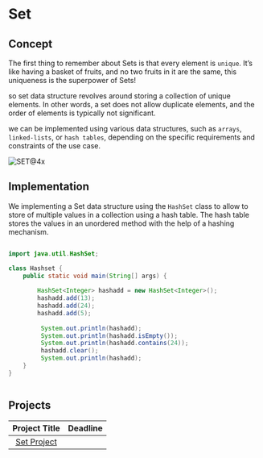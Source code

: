 # Set







## Concept

The first thing to remember about Sets is that every element is `unique`. It’s like having a basket of fruits, and no two fruits in it are the same, this uniqueness is the superpower of Sets!

so set data structure revolves around storing a collection of unique elements. In other words, a set does not allow duplicate elements, and the order of elements is typically not significant.

we can be implemented using various data structures, such as `arrays`, `linked-lists`, or `hash tables`, depending on the specific requirements and constraints of the use case.

![SET@4x](https://github.com/SAFCSP-Team/data-structures-and-algorithms-bootcamp/assets/148945652/7367037b-58de-4bf1-bd6d-3ece6c2997ec)


## Implementation

We implementing a Set data structure using the `HashSet` class to allow to store of multiple values in a collection using a hash table. The hash table stores the values in an unordered method with the help of a hashing mechanism. 


```java

import java.util.HashSet;

class Hashset {
    public static void main(String[] args) {
        
        HashSet<Integer> hashadd = new HashSet<Integer>();
        hashadd.add(13);
        hashadd.add(24);
        hashadd.add(5);
        
         System.out.println(hashadd);
         System.out.println(hashadd.isEmpty());
         System.out.println(hashadd.contains(24));
         hashadd.clear();
         System.out.println(hashadd);
    }
}



```

## Projects

| Project Title | Deadline |
|:-----------:|:-------------|
|[Set Project](https://github.com/SAFCSP-Team/set-project)||




